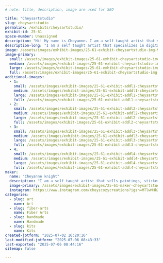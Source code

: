 ```yaml
---
# note: title, description, image are used for SEO

title: "Cheysartstudio"
slug: cheysartstudio
permalink: /exhibits/cheysartstudio/
exhibit-id: 25-61
space-number: Unassigned
description: "Hi! My name is Cheyanne. I am a self taught artist that specializes in digital art and crochet!"
description-long: "I am a self taught artist that specializes in digital art and crochet! I have a wide variety of crochet items ranging from small keychains and toys to Blankets and wearables. I also have a large selection of art work in a variety of forms like sticker, painting, art prints and more!"
image: /assets/images/exhibit-images/25-61-exhibit-cheysartstudio-img-9266-large.jpeg
image-primary: 
  small: /assets/images/exhibit-images/25-61-exhibit-cheysartstudio-img-9266-small.jpeg
  medium: /assets/images/exhibit-images/25-61-exhibit-cheysartstudio-img-9266-medium.jpeg
  large: /assets/images/exhibit-images/25-61-exhibit-cheysartstudio-img-9266-large.jpeg
  full: /assets/images/exhibit-images/25-61-exhibit-cheysartstudio-img-9266-full.jpeg
additional-images: 
  - 1:
    small: /assets/images/exhibit-images/25-61-exhibit-addl1-cheysartstudio-img-8487-small.jpeg
    medium: /assets/images/exhibit-images/25-61-exhibit-addl1-cheysartstudio-img-8487-medium.jpeg
    large: /assets/images/exhibit-images/25-61-exhibit-addl1-cheysartstudio-img-8487-large.jpeg
    full: /assets/images/exhibit-images/25-61-exhibit-addl1-cheysartstudio-img-8487-full.jpeg
  - 2:
    small: /assets/images/exhibit-images/25-61-exhibit-addl2-cheysartstudio-img-9263-small.jpeg
    medium: /assets/images/exhibit-images/25-61-exhibit-addl2-cheysartstudio-img-9263-medium.jpeg
    large: /assets/images/exhibit-images/25-61-exhibit-addl2-cheysartstudio-img-9263-large.jpeg
    full: /assets/images/exhibit-images/25-61-exhibit-addl2-cheysartstudio-img-9263-full.jpeg
  - 3:
    small: /assets/images/exhibit-images/25-61-exhibit-addl3-cheysartstudio-img-8486-small.jpeg
    medium: /assets/images/exhibit-images/25-61-exhibit-addl3-cheysartstudio-img-8486-medium.jpeg
    large: /assets/images/exhibit-images/25-61-exhibit-addl3-cheysartstudio-img-8486-large.jpeg
    full: /assets/images/exhibit-images/25-61-exhibit-addl3-cheysartstudio-img-8486-full.jpeg
  - 4:
    small: /assets/images/exhibit-images/25-61-exhibit-addl4-cheysartstudio-img-8529-small.jpeg
    medium: /assets/images/exhibit-images/25-61-exhibit-addl4-cheysartstudio-img-8529-medium.jpeg
    large: /assets/images/exhibit-images/25-61-exhibit-addl4-cheysartstudio-img-8529-large.jpeg
    full: /assets/images/exhibit-images/25-61-exhibit-addl4-cheysartstudio-img-8529-full.jpeg
maker: 
  name: "Cheyanne knight"
  description: "I am a self taught artist that sells paintings, stickers, art prints and crochet items all hand made and designed by me."
  image-primary: /assets/images/exhibit-images/25-61-maker-cheysartstudio-img-6263-medium.jpeg
  instagram: https://www.instagram.com/cheyscozycreations?igsh=MTlwMHk2cGI4dTUxcA%3D%3D&utm_source=qr
categories: 
  - slug: art
    name: Art
  - slug: fiber-arts
    name: Fiber Arts
  - slug: handmade
    name: Handmade
  - slug: kits
    name: Kits
created-jotform: "2025-07-02 16:20:16"
last-modified-jotform: "2025-07-06 08:43:33"
last-exported: "2025-07-06 08:44:16"
sitemap: false

---
```

